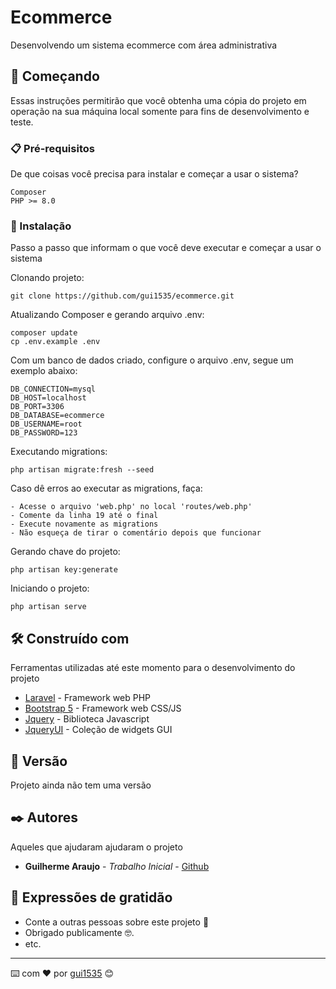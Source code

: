 # Ecommerce

Desenvolvendo um sistema ecommerce com área administrativa

## 🚀 Começando

Essas instruções permitirão que você obtenha uma cópia do projeto em operação na sua máquina local somente para fins de desenvolvimento e teste.

### 📋 Pré-requisitos

De que coisas você precisa para instalar e começar a usar o sistema?

```
Composer
PHP >= 8.0
```

### 🔧 Instalação

Passo a passo que informam o que você deve executar e começar a usar o sistema

Clonando projeto:

```
git clone https://github.com/gui1535/ecommerce.git
```

Atualizando Composer e gerando arquivo .env:

```
composer update
cp .env.example .env
```

Com um banco de dados criado, configure o arquivo .env, segue um exemplo abaixo:

```
DB_CONNECTION=mysql
DB_HOST=localhost
DB_PORT=3306
DB_DATABASE=ecommerce
DB_USERNAME=root
DB_PASSWORD=123
```

Executando migrations:

```
php artisan migrate:fresh --seed
```

Caso dê erros ao executar as migrations, faça:

```
- Acesse o arquivo 'web.php' no local 'routes/web.php'
- Comente da linha 19 até o final
- Execute novamente as migrations
- Não esqueça de tirar o comentário depois que funcionar
```

Gerando chave do projeto:

```
php artisan key:generate
```

Iniciando o projeto:

```
php artisan serve
```

## 🛠️ Construído com

Ferramentas utilizadas até este momento para o desenvolvimento do projeto

* [Laravel](https://laravel.com/) - Framework web PHP
* [Bootstrap 5](https://getbootstrap.com/) - Framework web CSS/JS
* [Jquery](https://jquery.com/) - Biblioteca Javascript
* [JqueryUI](https://jqueryui.com/) - Coleção de widgets GUI

## 📌 Versão

Projeto ainda não tem uma versão

## ✒️ Autores

Aqueles que ajudaram ajudaram o projeto

* **Guilherme Araujo** - *Trabalho Inicial* - [Github](https://github.com/gui1535)


## 🎁 Expressões de gratidão

* Conte a outras pessoas sobre este projeto 📢
* Obrigado publicamente 🤓.
* etc.


---
⌨️ com ❤️ por [gui1535](https://github.com/gui1535) 😊